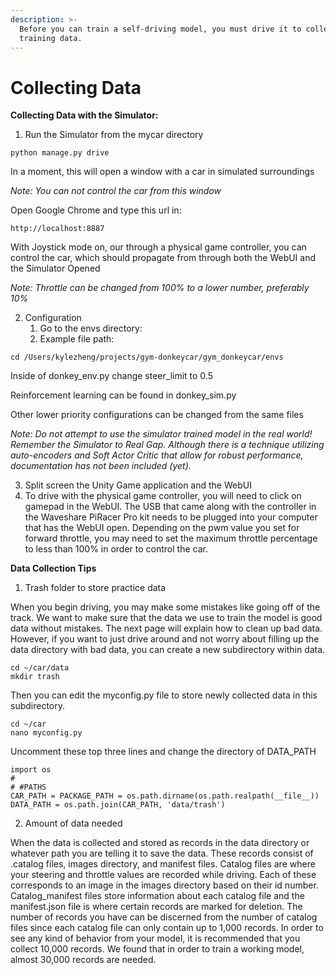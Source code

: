 ```yaml
---
description: >-
  Before you can train a self-driving model, you must drive it to collect
  training data.
---
```


# Collecting Data

**Collecting Data with the Simulator:**

1. Run the Simulator from the mycar directory

```
python manage.py drive
```

In a moment, this will open a window with a car in simulated surroundings

_Note: You can not control the car from this window_

Open Google Chrome and type this url in:

```
http://localhost:8887
```

With Joystick mode on, our through a physical game controller, you can control the car, which should propagate from through both the WebUI and the Simulator Opened

_Note: Throttle can be changed from 100% to a lower number, preferably 10%_

2. Configuration&#x20;
   1. Go to the envs directory:
   2. Example file path:&#x20;

```
cd /Users/kylezheng/projects/gym-donkeycar/gym_donkeycar/envs
```

Inside of donkey\_env.py change steer\_limit to 0.5

Reinforcement learning can be found in donkey\_sim.py&#x20;

Other lower priority configurations can be changed from the same files

_Note: Do not attempt to use the simulator trained model in the real world! Remember the Simulator to Real Gap. Although there is a technique utilizing auto-encoders and Soft Actor Critic that allow for robust performance, documentation has not been included (yet)._

3. Split screen the Unity Game application and the WebUI&#x20;
4. To drive with the physical game controller, you will need to click on gamepad in the WebUI. The USB that came along with the controller in the Waveshare PiRacer Pro kit needs to be plugged into your computer that has the WebUI open. Depending on the pwm value you set for forward throttle, you may need to set the maximum throttle percentage to less than 100% in order to control the car.

**Data Collection Tips**

1. Trash folder to store practice data

When you begin driving, you may make some mistakes like going off of the track. We want to make sure that the data we use to train the model is good data without mistakes. The next page will explain how to clean up bad data. However, if you want to just drive around and not worry about filling up the data directory with bad data, you can create a new subdirectory within data.

```
cd ~/car/data
mkdir trash
```

Then you can edit the myconfig.py file to store newly collected data in this subdirectory.

```
cd ~/car
nano myconfig.py
```

Uncomment these top three lines and change the directory of DATA\_PATH

```
import os
# 
# #PATHS
CAR_PATH = PACKAGE_PATH = os.path.dirname(os.path.realpath(__file__))
DATA_PATH = os.path.join(CAR_PATH, 'data/trash')
```

2. Amount of data needed

When the data is collected and stored as records in the data directory or whatever path you are telling it to save the data. These records consist of .catalog files, images directory, and manifest files. Catalog files are where your steering and throttle values are recorded while driving. Each of these corresponds to an image in the images directory based on their id number. Catalog\_manifest files store information about each catalog file and the manifest.json file is where certain records are marked for deletion. The number of records you have can be discerned from the number of catalog files since each catalog file can only contain up to 1,000 records. In order to see any kind of behavior from your model, it is recommended that you collect 10,000 records. We found that in order to train a working model, almost 30,000 records are needed.
